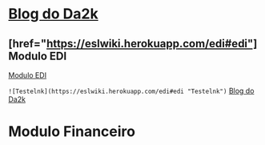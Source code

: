 <!-- TITLE: Home -->
<!-- SUBTITLE: Documentação referente a o sistema ESL e seus processos. -->

# [Blog do Da2k](https://eslwiki.herokuapp.com/edi#ed)
## [href="https://eslwiki.herokuapp.com/edi#edi"] Modulo EDI</a>
<a href="https://eslwiki.herokuapp.com/edi#edi">Modulo EDI</a>

`![Testelnk](https://eslwiki.herokuapp.com/edi#edi "Testelnk")`
[Blog do Da2k](https://eslwiki.herokuapp.com/edi#ed)


# Modulo Financeiro